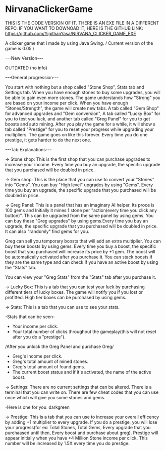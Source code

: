 # NirvanaClickerGame

THIS IS THE CODE VERSION OF IT.
THERE IS AN EXE FILE IN A DIFFERENT REPO.
IF YOU WANT TO DOWNOAD IT, HERE IS THE GITHUB LINK:
https://github.com/YigithanYasa/NIRVANA_CLICKER_GAME_EXE

A clicker game that i made by using Java Swing. /  Current version of the game is 0.05 /

---New Version---

OUTDATED
(no info)

---General progression---

You start with nothing but a shop called "Stone Shop", Stats tab and Settings tab. When you have enough stones to buy some upgrades, you will be able to gain even more stones.
The game understands how "Strong" you are based on your income per click. When you have enough "Stones/Strength", the game will create new tabs. A tab called "Gem Shop" for 
advanced upgrades and "Gem conversion", A tab called "Lucky Box" for you to test you luck, and another tab called "Greg Panel" for you to get boosts and auto mining. After you
play the game for a while, it will show a tab called "Prestige" for you to reset your progress while upgrading your multipliers. The game goes on like this forever. Every
time you do one prestige, it gets harder to do the next one.


---Tab Explanations---

-> Stone shop: This is the first shop that you can purchase upgrades to increase your income.
  Every time you buy an upgrade, the specific upgrade that you purchased will be doubled in price.
  
-> Gem shop: This is the place that you can use to convert your "Stones" into "Gems". 
  You can buy "High level" upgrades by using "Gems". Every time you buy an upgrade, 
  the specific upgrade that you purchased will be doubled in price.
  
-> Greg Panel: This is a panel that has an imaginary AI helper. Its  proce is 100 gems and Initially it mines
   1 stone per "action(every time you click any button)". This can be upgraded from the same panel by using gems.
   You can buy these "Greg upgrades" by using  gems.Every time you buy an upgrade, the specific upgrade that you
   purchased will be doubled in price. It can also "randomly" find gems for you.
  
   Greg can sell you temporary boosts that will add an extra  multiplier. You can buy these boosts by using gems. 
   Every time you buy a boost, the specific boost that you purchased will increase its price by +1 gem. The boost 
   will be automatically activated after you purchase it. You can stack boosts if they are the same type and can
   check if you have an active boost by using the "Stats" tab.
   
   You can view your "Greg Stats" from the "Stats" tab after you purchase it.
   
   
-> Lucky Box: This is a tab that you can test your luck by purchasing different tiers  of lucky boxes. The game will
    notify you if you lost or profitted. High tier boxes can be purchased by using gems.
    
    
-> Stats: This is a tab that you can use to see your stats.

   -Stats that can be seen-
   
   - Your income per click.
   - Your total number of clicks throughout the gameplay(this will not reset after you do a "prestige").
   
   /After you unlock the Greg Panel and purchase Greg/
   - Greg's income per click.
   - Greg's total amount of mined stones.
   - Greg's total amount of found gems.
   - The current boost status and if it's activated, the name of the active boost.
   
   
-> Settings: There are no current settings that can be altered. There is a terminal that you can write on.
  There are few cheat codes that you can use once which will give you some stones and gems.
  
  -Here is one for you: darkgreen
  
  
-> Prestige: This is a tab that you can use to increase your overall efficency by adding +1 multiplier to every upgrade.
   If you do a prestige, you will lose your progress(for ex: Total Stones, Total Gems, Every upgrade that you purchaased until then, 
   Every boost and purchase about greg). Prestige will appear initially when you have +4 Million Stone income per click. This number will
   be increased by 1.5X every time you do prestige.
   
  
 
